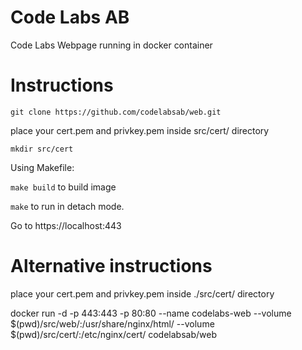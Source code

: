 
# Code Labs AB
Code Labs Webpage running in docker container

# Instructions

`git clone https://github.com/codelabsab/web.git`

place your cert.pem and privkey.pem inside src/cert/ directory

`mkdir src/cert`

Using Makefile:

`make build` to build image  

`make` to run in detach mode.

Go to https://localhost:443


# Alternative instructions

place your cert.pem and privkey.pem inside ./src/cert/ directory

docker run -d -p 443:443 -p 80:80 --name codelabs-web --volume $(pwd)/src/web/:/usr/share/nginx/html/ --volume $(pwd)/src/cert/:/etc/nginx/cert/ codelabsab/web
